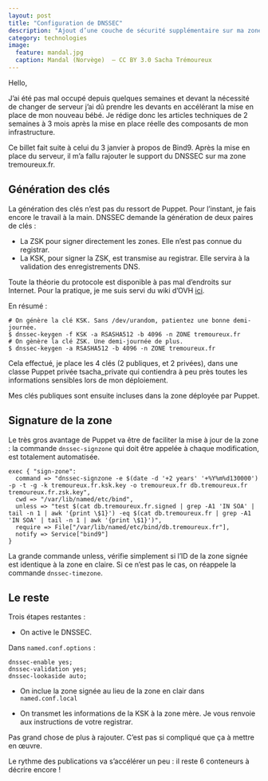 ```yaml
---
layout: post
title: "Configuration de DNSSEC"
description: "Ajout d’une couche de sécurité supplémentaire sur ma zone DNS."
category: technologies
image:
  feature: mandal.jpg
  caption: Mandal (Norvège)  — CC BY 3.0 Sacha Trémoureux
---
```


Hello,

J’ai été pas mal occupé depuis quelques semaines et devant la
nécessité de changer de serveur j’ai dû prendre les devants en
accélérant la mise en place de mon nouveau bébé. Je rédige donc les
articles techniques de 2 semaines à 3 mois après la mise en place
réelle des composants de mon infrastructure.

Ce billet fait suite à celui du 3 janvier à propos de Bind9. Après la
mise en place du serveur, il m’a fallu rajouter le support du DNSSEC
sur ma zone tremoureux.fr. 

## Génération des clés

La génération des clés n’est pas du ressort de Puppet. Pour l’instant,
je fais encore le travail à la main. DNSSEC demande la génération de
deux paires de clés : 

- La ZSK pour signer directement les zones. Elle n’est pas connue du
  registrar.
- La KSK, pour signer la ZSK, est transmise au registrar. Elle servira
  à la validation des enregistrements DNS.

Toute la théorie du protocole est disponible à pas mal d’endroits sur
Internet. Pour la pratique, je me suis servi du wiki d’OVH
[ici](http://help.ovh.co.uk/dnssec).

En résumé :
    
    # On génère la clé KSK. Sans /dev/urandom, patientez une bonne demi-journée.
    $ dnssec-keygen -f KSK -a RSASHA512 -b 4096 -n ZONE tremoureux.fr
    # On gènère la clé ZSK. Une demi-journée de plus.
    $ dnssec-keygen -a RSASHA512 -b 4096 -n ZONE tremoureux.fr

Cela effectué, je place les 4 clés (2 publiques, et 2 privées), dans
une classe Puppet privée tsacha_private qui contiendra à peu près
toutes les informations sensibles lors de mon déploiement.

Mes clés publiques sont ensuite incluses dans la zone déployée par
Puppet. 

## Signature de la zone

Le très gros avantage de Puppet va être de faciliter la mise
à jour de la zone : la commande `dnssec-signzone` qui doit être
appelée à chaque modification, est totalement automatisée.

    exec { "sign-zone":
      command => "dnssec-signzone -e $(date -d '+2 years' '+%Y%m%d130000') -p -t -g -k tremoureux.fr.ksk.key -o tremoureux.fr db.tremoureux.fr tremoureux.fr.zsk.key",
      cwd => "/var/lib/named/etc/bind",
      unless => "test $(cat db.tremoureux.fr.signed | grep -A1 'IN SOA' | tail -n 1 | awk '{print \$1}') -eq $(cat db.tremoureux.fr | grep -A1 'IN SOA' | tail -n 1 | awk '{print \$1}')",
      require => File["/var/lib/named/etc/bind/db.tremoureux.fr"],
      notify => Service["bind9"]
    }

La grande commande unless, vérifie simplement si l’ID de la zone
signée est identique à la zone en claire. Si ce n’est pas le cas, on
réappele la commande `dnssec-timezone`.

## Le reste

Trois étapes restantes :

- On active le DNSSEC.


Dans `named.conf.options` :

    dnssec-enable yes;
    dnssec-validation yes;
    dnssec-lookaside auto;

- On inclue la zone signée au lieu de la zone en clair dans
  `named.conf.local`

- On transmet les informations de la KSK à la zone mère. Je vous
  renvoie aux instructions de votre registrar.


Pas grand chose de plus à rajouter. C’est pas si compliqué que ça à
mettre en œuvre.

Le rythme des publications va s’accélérer un peu : il reste 6
conteneurs à décrire encore !